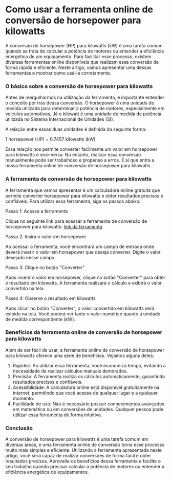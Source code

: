 Como usar a ferramenta online de conversão de horsepower para kilowatts
=======================================================================

A conversão de horsepower (HP) para kilowatts (kW) é uma tarefa comum quando se trata de calcular a potência de motores ou entender a eficiência energética de um equipamento. Para facilitar esse processo, existem diversas ferramentas online disponíveis que realizam essa conversão de forma rápida e eficiente. Neste artigo, vamos apresentar uma dessas ferramentas e mostrar como usá-la corretamente.

### O básico sobre a conversão de horsepower para kilowatts

Antes de mergulharmos na utilização da ferramenta, é importante entender o conceito por trás dessa conversão. O horsepower é uma unidade de medida utilizada para determinar a potência de motores, especialmente em veículos automotivos. Já o kilowatt é uma unidade de medida de potência utilizada no Sistema Internacional de Unidades (SI).

A relação entre essas duas unidades é definida da seguinte forma:

1 horsepower (HP) = 0.7457 kilowatts (kW)

Essa relação nos permite converter facilmente um valor em horsepower para kilowatts e vice-versa. No entanto, realizar essa conversão manualmente pode ser trabalhoso e propenso a erros. É aí que entra a nossa ferramenta online de conversão de horsepower para kilowatts.

### A ferramenta de conversão de horsepower para kilowatts

A ferramenta que vamos apresentar é um calculadora online gratuita que permite converter horsepower para kilowatts e obter resultados precisos e confiáveis. Para utilizar essa ferramenta, siga os passos abaixo:

Passo 1: Acesse a ferramenta

Clique no seguinte link para acessar a ferramenta de conversão de horsepower para kilowatts: [link da ferramenta](https://www.onlinecalculatorsfree.com/pt/convert/horsepower-to-kilowatts.html)

Passo 2: Insira o valor em horsepower

Ao acessar a ferramenta, você encontrará um campo de entrada onde deverá inserir o valor em horsepower que deseja converter. Digite o valor desejado nesse campo.

Passo 3: Clique no botão "Converter"

Após inserir o valor em horsepower, clique no botão "Converter" para obter o resultado em kilowatts. A ferramenta realizará o cálculo e exibirá o valor convertido na tela.

Passo 4: Observe o resultado em kilowatts

Após clicar no botão "Converter", o valor convertido em kilowatts será exibido na tela. Você poderá ver tanto o valor numérico quanto a unidade de medida correspondente (kW).

### Benefícios da ferramenta online de conversão de horsepower para kilowatts

Além de ser fácil de usar, a ferramenta online de conversão de horsepower para kilowatts oferece uma série de benefícios. Vejamos alguns deles:

1. Rapidez: Ao utilizar essa ferramenta, você economiza tempo, evitando a necessidade de realizar cálculos manuais demorados.
2. Precisão: A ferramenta realiza os cálculos automaticamente, garantindo resultados precisos e confiáveis.
3. Acessibilidade: A calculadora online está disponível gratuitamente na internet, permitindo que você acesse de qualquer lugar e a qualquer momento.
4. Facilidade de uso: Não é necessário possuir conhecimentos avançados em matemática ou em conversões de unidades. Qualquer pessoa pode utilizar essa ferramenta de forma intuitiva.

### Conclusão

A conversão de horsepower para kilowatts é uma tarefa comum em diversas áreas, e uma ferramenta online de conversão torna esse processo muito mais simples e eficiente. Utilizando a ferramenta apresentada neste artigo, você será capaz de realizar conversões de forma fácil e obter resultados precisos. Aproveite os benefícios dessa ferramenta e facilite o seu trabalho quando precisar calcular a potência de motores ou entender a eficiência energética de equipamentos.
